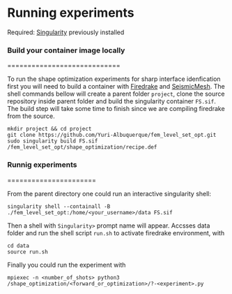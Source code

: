 # Running experiments
Required: [Singularity](https://docs.sylabs.io/guides/3.5/user-guide/introduction.html) previously installed

### Build your container image locally
============================

To run the shape optimization experiments for sharp interface idenfication first you will need to build a container with [Firedrake](https://www.firedrakeproject.org/) and [SeismicMesh](https://github.com/krober10nd/SeismicMesh). The shell commands bellow will create a parent folder `project`, clone the source repository inside parent folder and build the singularity container `FS.sif`. The build step will take some time to finish since we are compiling firedrake from the source.    

```shell
mkdir project && cd project
git clone https://github.com/Yuri-Albuquerque/fem_level_set_opt.git
sudo singularity build FS.sif /fem_level_set_opt/shape_optimization/recipe.def 
```

### Runnig experiments
======================

From the parent directory one could run an interactive singularity shell: 

```shell
singularity shell --containall -B ./fem_level_set_opt:/home/<your_username>/data FS.sif
```
Then a shell with `Singularity>` prompt name will appear. Accsses data folder and run the shell script `run.sh` to activate firedrake environment, with
```shell
cd data
source run.sh
```
Finally you could run the experiment with
```shell
mpiexec -n <number_of_shots> python3 /shape_optimization/<forward_or_optimization>/?-<experiment>.py
```